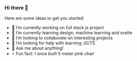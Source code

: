 ### Hi there 👋

Here are some ideas to get you started:

- 🔭 I’m currently working on full stack js project
- 🌱 I’m currently learning design, machine learning and svelte
- 👯 I’m looking to collaborate on interesting projects
- 🤔 I’m looking for help with learning JS/TS
- 💬 Ask me about anything!
- ⚡ Fun fact: I once built 5 meter pink chair
